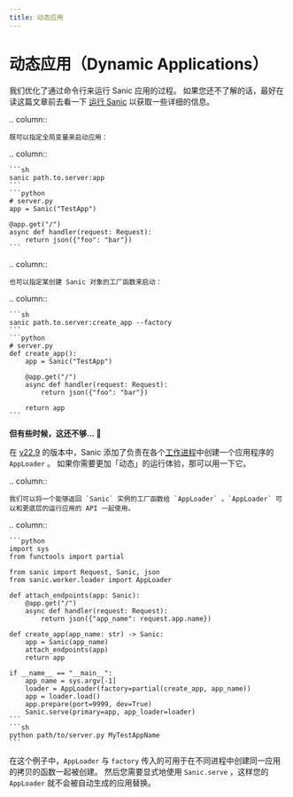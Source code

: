 ```yaml
---
title: 动态应用
---
```


# 动态应用（Dynamic Applications）

我们优化了通过命令行来运行 Sanic 应用的过程。 如果您还不了解的话，最好在读这篇文章前去看一下 [运行 Sanic](./running.md#sanic-server) 以获取一些详细的信息。

.. column::

```
既可以指定全局变量来启动应用：
```

.. column::

````
```sh
sanic path.to.server:app
```
```python
# server.py
app = Sanic("TestApp")

@app.get("/")
async def handler(request: Request):
    return json({"foo": "bar"})
```
````

.. column::

```
也可以指定某创建 Sanic 对象的工厂函数来启动：
```

.. column::

````
```sh
sanic path.to.server:create_app --factory
```
```python
# server.py
def create_app():
    app = Sanic("TestApp")

    @app.get("/")
    async def handler(request: Request):
        return json({"foo": "bar"})

    return app
```
````

**但有些时候，这还不够... 🤔**

在 [v22.9](../release-notes/v22.9.md) 的版本中，Sanic 添加了负责在各个[工作进程](./manager.md#how-sanic-server-starts-process)中创建一个应用程序的 `AppLoader` 。 如果你需要更加「动态」的运行体验，那可以用一下它。

.. column::

```
我们可以将一个能够返回 `Sanic` 实例的工厂函数给 `AppLoader` 。`AppLoader` 可以和更底层的运行应用的 API 一起使用。
```

.. column::

````
```python
import sys
from functools import partial

from sanic import Request, Sanic, json
from sanic.worker.loader import AppLoader

def attach_endpoints(app: Sanic):
    @app.get("/")
    async def handler(request: Request):
        return json({"app_name": request.app.name})

def create_app(app_name: str) -> Sanic:
    app = Sanic(app_name)
    attach_endpoints(app)
    return app

if __name__ == "__main__":
    app_name = sys.argv[-1]
    loader = AppLoader(factory=partial(create_app, app_name))
    app = loader.load()
    app.prepare(port=9999, dev=True)
    Sanic.serve(primary=app, app_loader=loader)
```
```sh
python path/to/server.py MyTestAppName
```
````

在这个例子中，`AppLoader` 与 `factory` 传入的可用于在不同进程中创建同一应用的拷贝的函数一起被创建。 然后您需要显式地使用 `Sanic.serve` ，这样您的 `AppLoader` 就不会被自动生成的应用替换。
